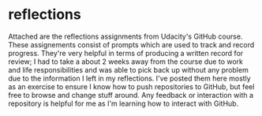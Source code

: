 # reflections

Attached are the reflections assignments from Udacity's GitHub course. These assignements consist of prompts which are used to track and record progress. They're very helpful in terms of producing a written record for review; I had to take a about 2 weeks away from the course due to work and life responsibilities and was able to pick back up without any problem due to the information I left in my reflections. I've posted them here mostly as an exercise to ensure I know how to push repositories to GitHub, but feel free to browse and change stuff around. Any feedback or interaction with a repository is helpful for me as I'm learning how to interact with GitHub. 
